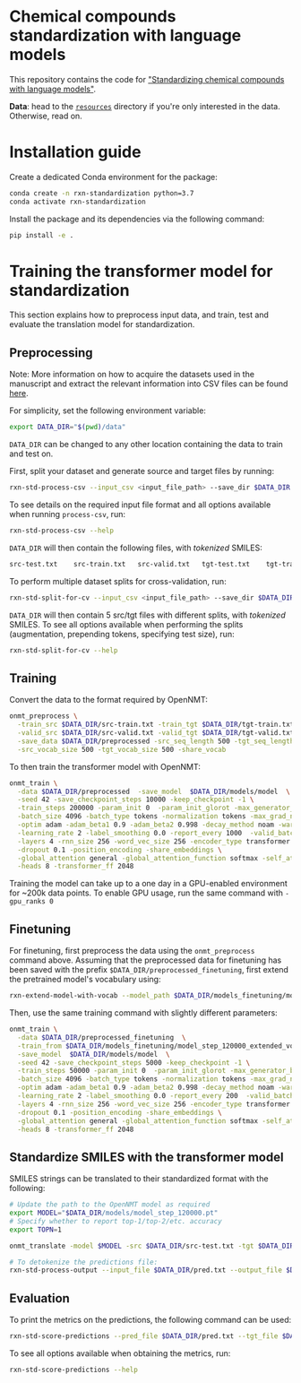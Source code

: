 # Chemical compounds standardization with language models

This repository contains the code for ["Standardizing chemical compounds with language models"](https://doi.org/10.1088/2632-2153/ace878).

**Data**: head to the [`resources`](./resources) directory if you're only interested in the data. Otherwise, read on.

# Installation guide

Create a dedicated Conda environment for the package:
```bash
conda create -n rxn-standardization python=3.7
conda activate rxn-standardization
```

Install the package and its dependencies via the following command:
```bash
pip install -e .
```

# Training the transformer model for standardization

This section explains how to preprocess input data, and train, test and evaluate the translation model for standardization.

## Preprocessing

Note: More information on how to acquire the datasets used in the manuscript and extract the relevant information into CSV files can be found [here](./resources/README.md).

For simplicity, set the following environment variable:
```bash
export DATA_DIR="$(pwd)/data"
```
`DATA_DIR` can be changed to any other location containing the data to train and test on.

First, split your dataset and generate source and target files by running:
```bash
rxn-std-process-csv --input_csv <input_file_path> --save_dir $DATA_DIR
```
To see details on the required input file format and all options available when running `process-csv`, run:
```bash
rxn-std-process-csv --help
```

`DATA_DIR` will then contain the following files, with *tokenized* SMILES:
```bash
src-test.txt    src-train.txt   src-valid.txt   tgt-test.txt    tgt-train.txt   tgt-valid.txt
```

To perform multiple dataset splits for cross-validation, run:
```bash
rxn-std-split-for-cv --input_csv <input_file_path> --save_dir $DATA_DIR
```
`DATA_DIR` will then contain 5 src/tgt files with different splits, with *tokenized* SMILES. To see all options available when performing the splits (augmentation, prepending tokens, specifying test size), run:
```bash
rxn-std-split-for-cv --help
```

## Training

Convert the data to the format required by OpenNMT:
```bash
onmt_preprocess \
  -train_src $DATA_DIR/src-train.txt -train_tgt $DATA_DIR/tgt-train.txt \
  -valid_src $DATA_DIR/src-valid.txt -valid_tgt $DATA_DIR/tgt-valid.txt \
  -save_data $DATA_DIR/preprocessed -src_seq_length 500 -tgt_seq_length 500 \
  -src_vocab_size 500 -tgt_vocab_size 500 -share_vocab
```

To then train the transformer model with OpenNMT: 
```bash
onmt_train \
  -data $DATA_DIR/preprocessed  -save_model  $DATA_DIR/models/model  \
  -seed 42 -save_checkpoint_steps 10000 -keep_checkpoint -1 \
  -train_steps 200000 -param_init 0  -param_init_glorot -max_generator_batches 32 \
  -batch_size 4096 -batch_type tokens -normalization tokens -max_grad_norm 0  -accum_count 4 \
  -optim adam -adam_beta1 0.9 -adam_beta2 0.998 -decay_method noam -warmup_steps 8000  \
  -learning_rate 2 -label_smoothing 0.0 -report_every 1000  -valid_batch_size 8 \
  -layers 4 -rnn_size 256 -word_vec_size 256 -encoder_type transformer -decoder_type transformer \
  -dropout 0.1 -position_encoding -share_embeddings \
  -global_attention general -global_attention_function softmax -self_attn_type scaled-dot \
  -heads 8 -transformer_ff 2048
```
Training the model can take up to a one day in a GPU-enabled environment for ~200k data points. To enable GPU usage, run the same command with `-gpu_ranks 0`

## Finetuning

For finetuning, first preprocess the data using the `onmt_preprocess` command above. Assuming that the preprocessed data for finetuning has been saved with the prefix `$DATA_DIR/preprocessed_finetuning`, first extend the pretrained model's vocabulary using:

```bash
rxn-extend-model-with-vocab --model_path $DATA_DIR/models_finetuning/model_step_120000.pt --vocab_path $DATA_DIR/preprocessed_finetuning/preprocessed.vocab.pt --output_path $DATA_DIR/models_finetuning/model_step_120000_extended_vocab.pt
```

Then, use the same training command with slightly different parameters:
```bash
onmt_train \
  -data $DATA_DIR/preprocessed_finetuning  \
  -train_from $DATA_DIR/models_finetuning/model_step_120000_extended_vocab.pt \
  -save_model  $DATA_DIR/models/model  \
  -seed 42 -save_checkpoint_steps 5000 -keep_checkpoint -1 \
  -train_steps 50000 -param_init 0  -param_init_glorot -max_generator_batches 32 \
  -batch_size 4096 -batch_type tokens -normalization tokens -max_grad_norm 0  -accum_count 4 \
  -optim adam -adam_beta1 0.9 -adam_beta2 0.998 -decay_method noam -warmup_steps 8000  \
  -learning_rate 2 -label_smoothing 0.0 -report_every 200  -valid_batch_size 8 \
  -layers 4 -rnn_size 256 -word_vec_size 256 -encoder_type transformer -decoder_type transformer \
  -dropout 0.1 -position_encoding -share_embeddings \
  -global_attention general -global_attention_function softmax -self_attn_type scaled-dot \
  -heads 8 -transformer_ff 2048
```

## Standardize SMILES with the transformer model

SMILES strings can be translated to their standardized format with the following:
```bash
# Update the path to the OpenNMT model as required
export MODEL="$DATA_DIR/models/model_step_120000.pt"
# Specify whether to report top-1/top-2/etc. accuracy
export TOPN=1

onmt_translate -model $MODEL -src $DATA_DIR/src-test.txt -tgt $DATA_DIR/tgt-test.txt -output $DATA_DIR/pred.txt -log_probs -n_best $TOPN -beam_size 10 -max_length 300 -batch_size 10

# To detokenize the predictions file:
rxn-std-process-output --input_file $DATA_DIR/pred.txt --output_file $DATA_DIR/pred_detok.txt --canonicalize_output
```

## Evaluation

To print the metrics on the predictions, the following command can be used:
```bash
rxn-std-score-predictions --pred_file $DATA_DIR/pred.txt --tgt_file $DATA_DIR/tgt-test.txt 
```

To see all options available when obtaining the metrics, run:
```bash
rxn-std-score-predictions --help
```
